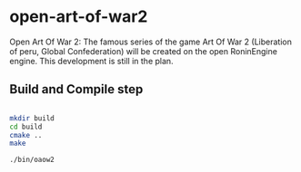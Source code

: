 # open-art-of-war2
Open Art Of War 2: The famous series of the game Art Of War 2 (Liberation of peru, Global Confederation) will be created on the open RoninEngine engine. This development is still in the plan.

## Build and Compile step 
```bash 

mkdir build 
cd build 
cmake .. 
make 

./bin/oaow2
```
